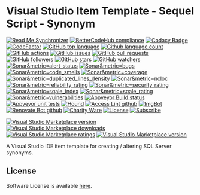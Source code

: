 # Visual Studio Item Template - Sequel Script - Synonym 

<!--BadgesSTART-->
<!-- Powered by https://github.com/GregTrevellick/ReadMeSynchronizer -->
[![Read Me Synchronizer](https://img.shields.io/badge/-powered%20by%20ReadMeSynchronizer-brightgreen.svg)](https://github.com/GregTrevellick/ReadMeSynchronizer)
[![BetterCodeHub compliance](https://bettercodehub.com/edge/badge/GregTrevellick/VsixItemTemplateSqlScriptSynonym?branch=master)](https://bettercodehub.com/results/GregTrevellick/VsixItemTemplateSqlScriptSynonym)
[![Codacy Badge](https://api.codacy.com/project/badge/Grade/224f3e1b53144690a41cdc44f94ae0b0)](https://www.codacy.com/project/gtrevellick/VsixItemTemplateSqlScriptSynonym/dashboard?utm_source=github.com&amp;utm_medium=referral&amp;utm_content=GregTrevellick/VsixItemTemplateSqlScriptSynonym&amp;utm_campaign=Badge_Grade_Dashboard)
 [![CodeFactor](https://www.codefactor.io/repository/github/GregTrevellick/VsixItemTemplateSqlScriptSynonym/badge)](https://www.codefactor.io/repository/github/GregTrevellick/VsixItemTemplateSqlScriptSynonym)
    [![GitHub top language](https://img.shields.io/github/languages/top/GregTrevellick/VsixItemTemplateSqlScriptSynonym.svg)](https://github.com/GregTrevellick/VsixItemTemplateSqlScriptSynonym)
[![Github language count](https://img.shields.io/github/languages/count/GregTrevellick/VsixItemTemplateSqlScriptSynonym.svg)](https://github.com/GregTrevellick/VsixItemTemplateSqlScriptSynonym)
[![GitHub actions](https://github.com/GregTrevellick/VsixItemTemplateSqlScriptSynonym/workflows/.NET%20Core/badge.svg)](https://github.com/GregTrevellick/VsixItemTemplateSqlScriptSynonym/actions)
[![GitHub issues](https://img.shields.io/github/issues-raw/GregTrevellick/VsixItemTemplateSqlScriptSynonym.svg)](https://github.com/GregTrevellick/VsixItemTemplateSqlScriptSynonym/issues)
[![GitHub pull requests](https://img.shields.io/github/issues-pr-raw/GregTrevellick/VsixItemTemplateSqlScriptSynonym.svg)](https://github.com/GregTrevellick/VsixItemTemplateSqlScriptSynonym/pulls)
[![GitHub followers](https://img.shields.io/github/followers/GregTrevellick.svg)](https://github.com/GregTrevellick?tab=followers)
[![GitHub stars](https://img.shields.io/github/stars/GregTrevellick/VsixItemTemplateSqlScriptSynonym.svg)](https://github.com/GregTrevellick/VsixItemTemplateSqlScriptSynonym)
[![GitHub watchers](https://img.shields.io/github/watchers/GregTrevellick/VsixItemTemplateSqlScriptSynonym.svg)](https://github.com/GregTrevellick/VsixItemTemplateSqlScriptSynonym/watchers)
[![Sonar&metric=alert_status](https://sonarcloud.io/api/project_badges/measure?project=VsixItemTemplateSqlScriptSynonym&metric=alert_status)](https://sonarcloud.io/dashboard?id=VsixItemTemplateSqlScriptSynonym)
[![Sonar&metric=bugs](https://sonarcloud.io/api/project_badges/measure?project=VsixItemTemplateSqlScriptSynonym&metric=bugs)](https://sonarcloud.io/component_measures?id=VsixItemTemplateSqlScriptSynonym&metric=bugs)
[![Sonar&metric=code_smells](https://sonarcloud.io/api/project_badges/measure?project=VsixItemTemplateSqlScriptSynonym&metric=code_smells)](https://sonarcloud.io/component_measures?id=VsixItemTemplateSqlScriptSynonym&metric=code_smells)
[![Sonar&metric=coverage](https://sonarcloud.io/api/project_badges/measure?project=VsixItemTemplateSqlScriptSynonym&metric=coverage)](https://sonarcloud.io/component_measures?id=VsixItemTemplateSqlScriptSynonym&metric=Coverage)
[![Sonar&metric=duplicated_lines_density](https://sonarcloud.io/api/project_badges/measure?project=VsixItemTemplateSqlScriptSynonym&metric=duplicated_lines_density)](https://sonarcloud.io/component_measures?id=VsixItemTemplateSqlScriptSynonym&metric=duplicated_lines)
[![Sonar&metric=ncloc](https://sonarcloud.io/api/project_badges/measure?project=VsixItemTemplateSqlScriptSynonym&metric=ncloc)](https://sonarcloud.io/component_measures?id=VsixItemTemplateSqlScriptSynonym&metric=ncloc)
[![Sonar&metric=reliability_rating](https://sonarcloud.io/api/project_badges/measure?project=VsixItemTemplateSqlScriptSynonym&metric=reliability_rating)](https://sonarcloud.io/component_measures?id=VsixItemTemplateSqlScriptSynonym&metric=reliability_rating)
[![Sonar&metric=security_rating](https://sonarcloud.io/api/project_badges/measure?project=VsixItemTemplateSqlScriptSynonym&metric=security_rating)](https://sonarcloud.io/component_measures?id=VsixItemTemplateSqlScriptSynonym&metric=security_rating)
[![Sonar&metric=sqale_index](https://sonarcloud.io/api/project_badges/measure?project=VsixItemTemplateSqlScriptSynonym&metric=sqale_index)](https://sonarcloud.io/component_measures?id=VsixItemTemplateSqlScriptSynonym&metric=sqale_index)
[![Sonar&metric=sqale_rating](https://sonarcloud.io/api/project_badges/measure?project=VsixItemTemplateSqlScriptSynonym&metric=sqale_rating)](https://sonarcloud.io/component_measures?id=VsixItemTemplateSqlScriptSynonym&metric=sqale_rating)
[![Sonar&metric=vulnerabilities](https://sonarcloud.io/api/project_badges/measure?project=VsixItemTemplateSqlScriptSynonym&metric=vulnerabilities)](https://sonarcloud.io/component_measures?id=VsixItemTemplateSqlScriptSynonym&metric=vulnerabilities)
[![Appveyor Build status](https://ci.appveyor.com/api/projects/status/cs6nmt4xi0n7awdn?svg=true)](https://ci.appveyor.com/project/GregTrevellick/VsixItemTemplateSqlScriptSynonym)
[![Appveyor unit tests](https://img.shields.io/appveyor/tests/GregTrevellick/VsixItemTemplateSqlScriptSynonym.svg)](https://ci.appveyor.com/project/GregTrevellick/VsixItemTemplateSqlScriptSynonym/build/tests)
 [![Hound](https://img.shields.io/badge/hound_ci-checked-brightgreen.svg)](https://houndci.com/)
[![Access Lint github](https://img.shields.io/badge/a11y-checked-brightgreen.svg)](https://www.accesslint.com)
[![ImgBot](https://img.shields.io/badge/images-optimized-brightgreen.svg)](https://imgbot.net/)
[![Renovate Bot github](https://img.shields.io/badge/renovatebot-checked-brightgreen.svg)](https://renovatebot.com/)
[![Charity Ware](https://img.shields.io/badge/charity%20ware-thank%20you-brightgreen.svg)](https://github.com/GregTrevellick/MiscellaneousArtefacts/wiki/Charity-Ware)
[![License](https://img.shields.io/github/license/gittools/gitlink.svg)](/LICENSE.txt)
[![Subscribe](https://img.shields.io/badge/subscribe%20to%20receive%20notificatons-grey.svg)](https://github.com/GregTrevellick/VsixItemTemplateSqlScriptSynonym/subscription)
 
[![Visual Studio Marketplace version](https://img.shields.io/badge/-ItemTemplateSqlScriptSynonym-%23e2165e.svg)](https://marketplace.visualstudio.com/items?itemName=GregTrevellick.ItemTemplateSqlScriptSynonym)
[![Visual Studio Marketplace downloads](https://vsmarketplacebadge.apphb.com/installs/GregTrevellick.ItemTemplateSqlScriptSynonym.svg)](https://marketplace.visualstudio.com/items?itemName=GregTrevellick.ItemTemplateSqlScriptSynonym)
[![Visual Studio Marketplace ratings](https://vsmarketplacebadge.apphb.com/rating/GregTrevellick.ItemTemplateSqlScriptSynonym.svg)](https://marketplace.visualstudio.com/items?itemName=GregTrevellick.ItemTemplateSqlScriptSynonym)
[![Visual Studio Marketplace version](https://vsmarketplacebadge.apphb.com/version/GregTrevellick.ItemTemplateSqlScriptSynonym.svg)](https://marketplace.visualstudio.com/items?itemName=GregTrevellick.ItemTemplateSqlScriptSynonym)



<!--BadgesEND-->

A Visual Studio IDE item template for creating / altering SQL Server synonyms.

## License

Software License is available [here](/LICENSE.txt).
